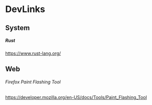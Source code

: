 # DevLinks


## System

##### Rust
https://www.rust-lang.org/

## Web
###### Firefox Paint Flashing Tool
https://developer.mozilla.org/en-US/docs/Tools/Paint_Flashing_Tool
